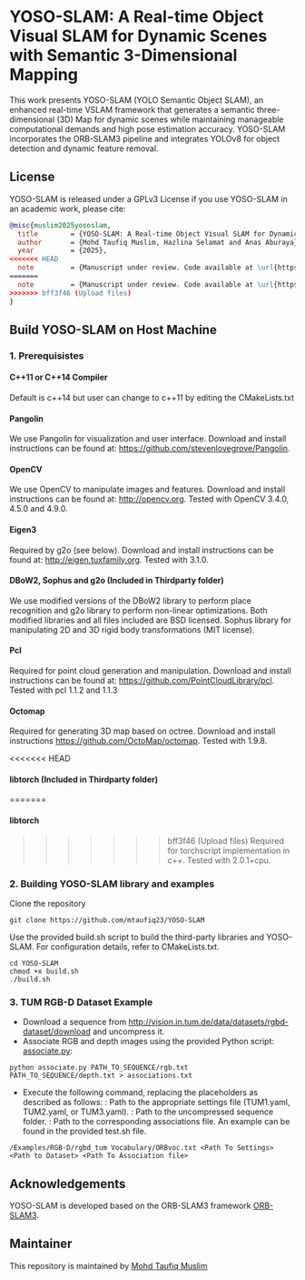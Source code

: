 # YOSO-SLAM: A Real-time Object Visual SLAM for Dynamic Scenes with Semantic 3-Dimensional Mapping

This work presents YOSO-SLAM (YOLO Semantic Object SLAM), an enhanced real-time VSLAM framework that generates a semantic three-dimensional (3D) Map for dynamic scenes while maintaining manageable computational demands and high pose estimation accuracy. YOSO-SLAM incorporates the ORB-SLAM3 pipeline and integrates YOLOv8 for object detection and dynamic feature removal.


## License
YOSO-SLAM is released under a GPLv3 License
if you use YOSO-SLAM in an academic work, please cite:
```bibtex
@misc{muslim2025yososlam,
  title        = {YOSO-SLAM: A Real-time Object Visual SLAM for Dynamic Scenes with Semantic 3-Dimensional Mapping},
  author       = {Mohd Taufiq Muslim, Hazlina Selamat and Anas Aburaya},
  year         = {2025},
<<<<<<< HEAD
  note         = {Manuscript under review. Code available at \url{https://github.com/mtaufiq23/YOSO-SLAM}}
=======
  note         = {Manuscript under review. Code available at \url{https://github.com/your-username/yoso-slam}}
>>>>>>> bff3f46 (Upload files)
}
```


## Build YOSO-SLAM on Host Machine
### 1. Prerequisistes
#### C++11 or C++14 Compiler
Default is c++14 but user can change to c++11 by editing the CMakeLists.txt

#### Pangolin
We use Pangolin for visualization and user interface. Download and install instructions can be found at: https://github.com/stevenlovegrove/Pangolin.

#### OpenCV
We use OpenCV to manipulate images and features. Download and install instructions can be found at: http://opencv.org. Tested with OpenCV 3.4.0, 4.5.0 and 4.9.0.

#### Eigen3
Required by g2o (see below). Download and install instructions can be found at: http://eigen.tuxfamily.org. Tested with 3.1.0.

#### DBoW2, Sophus and g2o (Included in Thirdparty folder)

We use modified versions of the DBoW2 library to perform place recognition and g2o library to perform non-linear optimizations. Both modified libraries and all files included are BSD licensed. Sophus library for manipulating 2D and 3D rigid body transformations (MIT license).

#### Pcl
Required for point cloud generation and manipulation. Download and install instructions can be found at: https://github.com/PointCloudLibrary/pcl. Tested with pcl 1.1.2 and 1.1.3

#### Octomap
Required for generating 3D map based on octree. Download and install instructions https://github.com/OctoMap/octomap. Tested with 1.9.8.

<<<<<<< HEAD
#### libtorch (Included in Thirdparty folder)
=======
#### libtorch
>>>>>>> bff3f46 (Upload files)
Required for torchscript implementation in c++. Tested with 2.0.1+cpu.


### 2. Building YOSO-SLAM library and examples
Clone the repository
```
git clone https://github.com/mtaufiq23/YOSO-SLAM
```

Use the provided build.sh script to build the third-party libraries and YOSO-SLAM. For configuration details, refer to CMakeLists.txt.
```
cd YOSO-SLAM
chmod +x build.sh
./build.sh
```

### 3. TUM RGB-D Dataset Example
- Download a sequence from http://vision.in.tum.de/data/datasets/rgbd-dataset/download and uncompress it.
- Associate RGB and depth images using the provided Python script: [associate.py](http://vision.in.tum.de/data/datasets/rgbd-dataset/tools):
```
python associate.py PATH_TO_SEQUENCE/rgb.txt PATH_TO_SEQUENCE/depth.txt > associations.txt
```
- Execute the following command, replacing the placeholders as described as follows: <Path To Settings>: Path to the appropriate settings file (TUM1.yaml, TUM2.yaml, or TUM3.yaml). <Path To Dataset>: Path to the uncompressed sequence folder. <Path To Association File>: Path to the corresponding associations file. An example can be found in the provided test.sh file.
```
/Examples/RGB-D/rgbd_tum Vocabulary/ORBvoc.txt <Path To Settings> <Path to Dataset> <Path To Association file>
```

## Acknowledgements
YOSO-SLAM is developed based on the ORB-SLAM3 framework [ORB-SLAM3](https://github.com/UZ-SLAMLab/ORB_SLAM3).

## Maintainer
This repository is maintained by [Mohd Taufiq Muslim](https://github.com/mtaufiq23)
